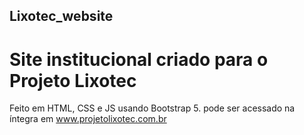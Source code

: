 ## Lixotec_website

# Site institucional criado para o Projeto Lixotec
Feito em HTML, CSS e JS usando Bootstrap 5.
pode ser acessado na íntegra em www.projetolixotec.com.br
